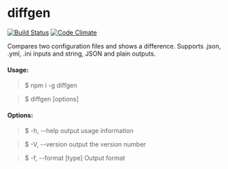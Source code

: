 
diffgen
===================

[![Build Status](https://travis-ci.org/ayubov/diffgen.svg?branch=master)](https://travis-ci.org/ayubov/diffgen)
[![Code Climate](https://codeclimate.com/github/ayubov/diffgen/badges/gpa.svg)](https://codeclimate.com/github/ayubov/diffgen)

Compares two configuration files and shows a difference.
Supports .json, .yml, .ini inputs and string, JSON and plain outputs.

#### Usage:
> $ npm i -g diffgen

> $ diffgen [options] <firstConfig> <secondConfig>

#### Options:
> $  -h, --help           output usage information

> $  -V, --version        output the version number

> $  -f, --format [type]  Output format
